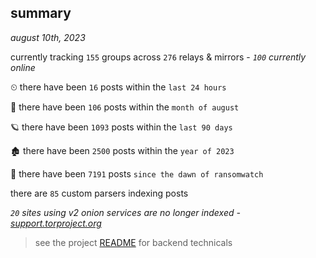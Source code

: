 
## summary
_august 10th, 2023_

currently tracking `155` groups across `276` relays & mirrors - _`100` currently online_

⏲ there have been `16` posts within the `last 24 hours`

🦈 there have been `106` posts within the `month of august`

🪐 there have been `1093` posts within the `last 90 days`

🏚 there have been `2500` posts within the `year of 2023`

🦕 there have been `7191` posts `since the dawn of ransomwatch`

there are `85` custom parsers indexing posts

_`20` sites using v2 onion services are no longer indexed - [support.torproject.org](https://support.torproject.org/onionservices/v2-deprecation/)_

> see the project [README](https://github.com/joshhighet/ransomwatch#ransomwatch--) for backend technicals
